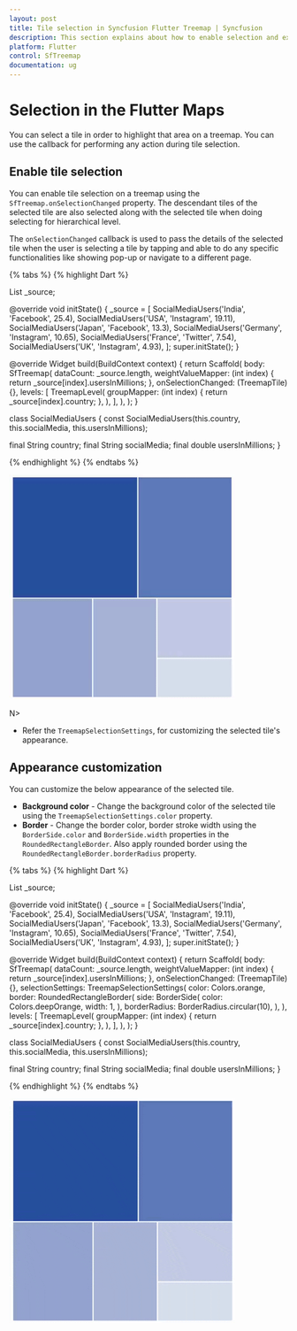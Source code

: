 ```yaml
---
layout: post
title: Tile selection in Syncfusion Flutter Treemap | Syncfusion
description: This section explains about how to enable selection and explains how to perform any action during selection.
platform: Flutter
control: SfTreemap
documentation: ug
---
```


# Selection in the Flutter Maps

You can select a tile in order to highlight that area on a treemap. You can use the callback for performing any action during tile selection.

## Enable tile selection

You can enable tile selection on a treemap using the `SfTreemap.onSelectionChanged` property. The descendant tiles of the selected tile are also selected along with the selected tile when doing selecting for hierarchical level.

The `onSelectionChanged` callback is used to pass the details of the selected tile when the user is selecting a tile by tapping and able to do any specific functionalities like showing pop-up or navigate to a different page.

{% tabs %}
{% highlight Dart %}

List<SocialMediaUsers> _source;

@override
void initState() {
  _source = <SocialMediaUsers>[
      SocialMediaUsers('India', 'Facebook', 25.4),
      SocialMediaUsers('USA', 'Instagram', 19.11),
      SocialMediaUsers('Japan', 'Facebook', 13.3),
      SocialMediaUsers('Germany', 'Instagram', 10.65),
      SocialMediaUsers('France', 'Twitter', 7.54),
      SocialMediaUsers('UK', 'Instagram', 4.93),
   ];
   super.initState();
}

@override
Widget build(BuildContext context) {
  return Scaffold(
     body: SfTreemap(
        dataCount: _source.length,
        weightValueMapper: (int index) {
          return _source[index].usersInMillions;
        },
        onSelectionChanged: (TreemapTile) {},
        levels: [
          TreemapLevel(
            groupMapper: (int index) {
              return _source[index].country;
            },
          ),
        ],
      ),
   );
}

class SocialMediaUsers {
  const SocialMediaUsers(this.country, this.socialMedia, this.usersInMillions);

  final String country;
  final String socialMedia;
  final double usersInMillions;
}

{% endhighlight %}
{% endtabs %}

![Enable tile selection](images/selection/enable-tile-selection.gif)

N>
* Refer the `TreemapSelectionSettings`, for customizing the selected tile's appearance.

## Appearance customization

You can customize the below appearance of the selected tile.

* **Background color** - Change the background color of the selected tile using the `TreemapSelectionSettings.color` property.
* **Border** - Change the border color, border stroke width using the `BorderSide.color` and `BorderSide.width` properties in the `RoundedRectangleBorder`. Also apply rounded border using the `RoundedRectangleBorder.borderRadius` property.

{% tabs %}
{% highlight Dart %}

List<SocialMediaUsers> _source;

@override
void initState() {
   _source = <SocialMediaUsers>[
      SocialMediaUsers('India', 'Facebook', 25.4),
      SocialMediaUsers('USA', 'Instagram', 19.11),
      SocialMediaUsers('Japan', 'Facebook', 13.3),
      SocialMediaUsers('Germany', 'Instagram', 10.65),
      SocialMediaUsers('France', 'Twitter', 7.54),
      SocialMediaUsers('UK', 'Instagram', 4.93),
   ];
   super.initState();
}

@override
Widget build(BuildContext context) {
  return Scaffold(
     body: SfTreemap(
        dataCount: _source.length,
        weightValueMapper: (int index) {
          return _source[index].usersInMillions;
        },
        onSelectionChanged: (TreemapTile) {},
        selectionSettings: TreemapSelectionSettings(
          color: Colors.orange,
          border: RoundedRectangleBorder(
            side: BorderSide(
              color: Colors.deepOrange,
              width: 1,
            ),
            borderRadius: BorderRadius.circular(10),
          ),
        ),
        levels: [
          TreemapLevel(
            groupMapper: (int index) {
              return _source[index].country;
            },
          ),
        ],
      ),
   );
}

class SocialMediaUsers {
  const SocialMediaUsers(this.country, this.socialMedia, this.usersInMillions);

  final String country;
  final String socialMedia;
  final double usersInMillions;
}

{% endhighlight %}
{% endtabs %}

![Selection customization](images/selection/selection-customization.gif)
